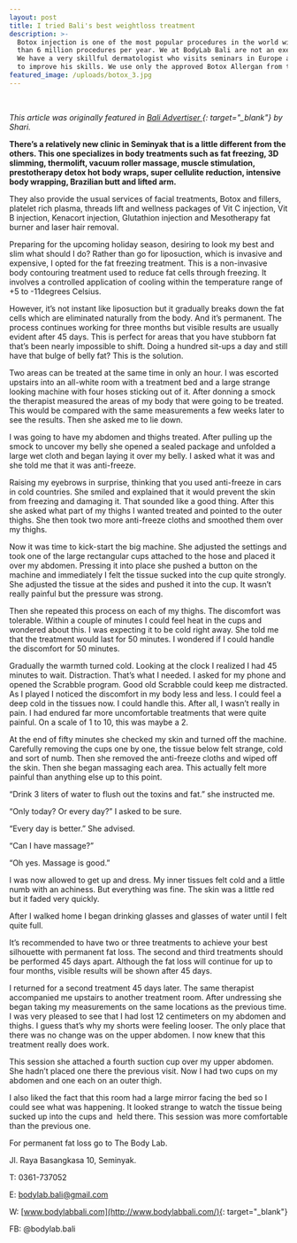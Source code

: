 ```yaml
---
layout: post
title: I tried Bali's best weightloss treatment
description: >-
  Botox injection is one of the most popular procedures in the world with more
  than 6 million procedures per year. We at BodyLab Bali are not an exemption.
  We have a very skillful dermatologist who visits seminars in Europe and Asia
  to improve his skills. We use only the approved Botox Allergan from the USA .
featured_image: /uploads/botox_3.jpg
---
```


&nbsp;

*This article was originally featured in [Bali Advertiser&nbsp;](https://www.baliadvertiser.biz/freezing-fat/){: target="_blank"}&nbsp;by Shari.*

**There’s a relatively new clinic in Seminyak that is a little different from the others. This one specializes in body treatments such as fat freezing, 3D slimming, thermolift, vacuum roller massage, muscle stimulation, prestotherapy detox hot body wraps, super cellulite reduction, intensive body wrapping, Brazilian butt and lifted arm.**

They also provide the usual services of facial treatments, Botox and fillers, platelet rich plasma, threads lift and wellness packages of Vit C injection, Vit B injection, Kenacort injection, Glutathion injection and Mesotherapy fat burner and laser hair removal.

Preparing for the upcoming holiday season, desiring to look my best and slim what should I do? Rather than go for liposuction, which is invasive and expensive, I opted for the fat freezing treatment. This is a non-invasive body contouring treatment used to reduce fat cells through freezing. It involves a controlled application of cooling within the temperature range of +5 to -11degrees Celsius.

However, it’s not instant like liposuction but it gradually breaks down the fat cells which are eliminated naturally from the body. And it’s permanent. The process continues working for three months but visible results are usually evident after 45 days. This is perfect for areas that you have stubborn fat that’s been nearly impossible to shift. Doing a hundred sit-ups a day and still have that bulge of belly fat? This is the solution.

Two areas can be treated at the same time in only an hour. I was escorted upstairs into an all-white room with a treatment bed and a large strange looking machine with four hoses sticking out of it. After donning a smock the therapist measured the areas of my body that were going to be treated. This would be compared with the same measurements a few weeks later to see the results. Then she asked me to lie down.

I was going to have my abdomen and thighs treated. After pulling up the smock to uncover my belly she opened a sealed package and unfolded a large wet cloth and began laying it over my belly. I asked what it was and she told me that it was anti-freeze.

Raising my eyebrows in surprise, thinking that you used anti-freeze in cars in cold countries. She smiled and explained that it would prevent the skin from freezing and damaging it. That sounded like a good thing. After this she asked what part of my thighs I wanted treated and pointed to the outer thighs. She then took two more anti-freeze cloths and smoothed them over my thighs.

Now it was time to kick-start the big machine. She adjusted the settings and took one of the large rectangular cups attached to the hose and placed it over my abdomen. Pressing it into place she pushed a button on the machine and immediately I felt the tissue sucked into the cup quite strongly. She adjusted the tissue at the sides and pushed it into the cup. It wasn’t really painful but the pressure was strong.

Then she repeated this process on each of my thighs. The discomfort was tolerable. Within a couple of minutes I could feel heat in the cups and wondered about this. I was expecting it to be cold right away. She told me that the treatment would last for 50 minutes. I wondered if I could handle the discomfort for 50 minutes.

Gradually the warmth turned cold. Looking at the clock I realized I had 45 minutes to wait. Distraction. That’s what I needed. I asked for my phone and opened the Scrabble program. Good old Scrabble could keep me distracted. As I played I noticed the discomfort in my body less and less. I could feel a deep cold in the tissues now. I could handle this. After all, I wasn’t really in pain. I had endured far more uncomfortable treatments that were quite painful. On a scale of 1 to 10, this was maybe a 2.

At the end of fifty minutes she checked my skin and turned off the machine. Carefully removing the cups one by one, the tissue below felt strange, cold and sort of numb. Then she removed the anti-freeze cloths and wiped off the skin. Then she began massaging each area. This actually felt more painful than anything else up to this point.

“Drink 3 liters of water to flush out the toxins and fat.” she instructed me.

“Only today? Or every day?” I asked to be sure.

“Every day is better.” She advised.

“Can I have massage?”

“Oh yes. Massage is good.”

I was now allowed to get up and dress. My inner tissues felt cold and a little numb with an achiness. But everything was fine. The skin was a little red but it faded very quickly.

After I walked home I began drinking glasses and glasses of water until I felt quite full.

It’s recommended to have two or three treatments to achieve your best silhouette with permanent fat loss. The second and third treatments should be performed 45 days apart. Although the fat loss will continue for up to four months, visible results will be shown after 45 days.

I returned for a second treatment 45 days later. The same therapist accompanied me upstairs to another treatment room. After undressing she began taking my measurements on the same locations as the previous time. I was very pleased to see that I had lost 12 centimeters on my abdomen and thighs. I guess that’s why my shorts were feeling looser. The only place that there was no change was on the upper abdomen. I now knew that this treatment really does work.

This session she attached a fourth suction cup over my upper abdomen. She hadn’t placed one there the previous visit. Now I had two cups on my abdomen and one each on an outer thigh.

I also liked the fact that this room had a large mirror facing the bed so I could see what was happening. It looked strange to watch the tissue being sucked up into the cups and&nbsp; held there. This session was more comfortable than the previous one.

For permanent fat loss go to The Body Lab.

Jl. Raya Basangkasa 10, Seminyak.

T: 0361-737052

E:&nbsp;[bodylab.bali@gmail.com](mailto:bodylab.bali@gmail.com)

W:&nbsp;[www.bodylabbali.com](http://www.bodylabbali.com/){: target="_blank"}

FB: @bodylab.bali